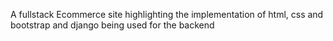 A fullstack Ecommerce site highlighting the implementation of html, css and bootstrap and django being used for the backend
